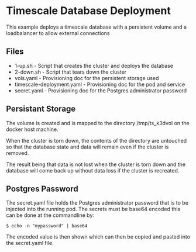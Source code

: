 # Timescale Database Deployment

This example deploys a timescale database with a persistent volume and a loadbalancer to allow external connections

## Files

* 1-up.sh						- Script that creates the cluster and deploys the database
* 2-down.sh					- Script that tears down the cluster
* vols.yaml					- Provisioning doc for the persistent storage used
* timescale-deployment.yaml	- Provisioning doc for the pod and service
* secret.yaml					- Provisioning doc for the Postgres administrator password

## Persistant Storage

The volume is created and is mapped to the directory /tmp/ts_k3dvol on the docker host machine.

When the cluster is torn down, the contents of the directory are untouched so that the database state and data will remain even if the cluster is removed.

The result being that data is not lost when the cluster is torn down and the database will come back up without data loss if the cluster is recreated.

## Postgres Password

The secret.yaml file holds the Postgres administrator password that is to be injected into the running pod.
The secrets must be base64 encoded this can be done at the commandline by:

```
$ echo -n "mypassword" | base64
```

The encoded value is then shown which can then be copied and pasted into the secret.yaml file.

